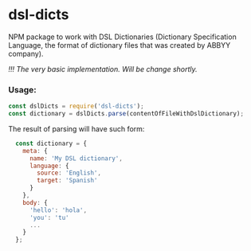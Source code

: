 # dsl-dicts
NPM package to work with DSL Dictionaries (Dictionary Specification Language, the format of dictionary files that was created by ABBYY company).

*!!! The very basic implementation. Will be change shortly.*

### Usage:

```js
const dslDicts = require('dsl-dicts');
const dictionary = dslDicts.parse(contentOfFileWithDslDictionary); 
```

The result of parsing will have such form:

```js
  const dictionary = {
    meta: {
      name: 'My DSL dictionary',
      language: {
        source: 'English',
        target: 'Spanish'
      }
    },
    body: {
      'hello': 'hola',
      'you': 'tu'
      ...
    }
  };
  ```